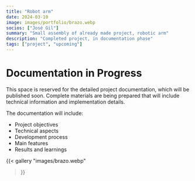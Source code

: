 ```yaml
---
title: "Robot arm"
date: 2024-03-10
image: images/portfolio/brazo.webp
socios: ["José Gil"]
summary: "Small assembly of already made project, robotic arm"
description: "Completed project, in documentation phase"
tags: ["project", "upcoming"]
---
```


# Documentation in Progress

This space is reserved for the detailed project documentation, which will be published soon. Complete materials are being prepared that will include technical information and implementation details.

The documentation will include:
- Project objectives
- Technical aspects
- Development process
- Main features
- Results and learnings

{{< gallery
"images/brazo.webp"
>}}